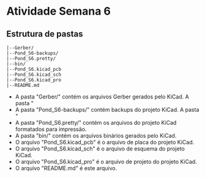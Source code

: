 # Atividade Semana 6

## Estrutura de pastas

    |--Gerber/
    |--Pond_S6-backups/
    |--Pond_S6.pretty/
    |--bin/
    |--Pond_S6.kicad_pcb
    |--Pond_S6.kicad_sch
    |--Pond_S6.kicad_pro
    |--README.md


- A pasta "Gerber/" contém os arquivos Gerber gerados pelo KiCad. A pasta "
- A pasta "Pond_S6-backups/" contém backups do projeto KiCad. A pasta "
- A pasta "Pond_S6.pretty/" contém os arquivos do projeto KiCad formatados para impressão.
- A pasta "bin/" contém os arquivos binários gerados pelo KiCad.
- O arquivo "Pond_S6.kicad_pcb" é o arquivo de placa do projeto KiCad.
- O arquivo "Pond_S6.kicad_sch" é o arquivo de esquema do projeto KiCad.
- O arquivo "Pond_S6.kicad_pro" é o arquivo de projeto do projeto KiCad.
- O arquivo "README.md" é este arquivo.